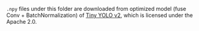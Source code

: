 `.npy` files under this folder are downloaded from optimized model (fuse Conv + BatchNormalization) of [Tiny YOLO v2](https://github.com/onnx/models/blob/master/vision/object_detection_segmentation/tiny-yolov2/model/tinyyolov2-8.tar.gz), which is licensed under the Apache 2.0.
